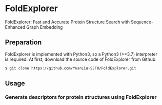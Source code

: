 # FoldExplorer
FoldExplorer: Fast and Accurate Protein Structure Search with Sequence-Enhanced Graph Embedding

## Preparation
FoldExplorer is implemented with Python3, so a Python3 (>=3.7) interpreter is required.
At first, download the source code of FoldExplorer from Github:
```bash
$ git clone https://github.com/YuanLiu-SJTU/FoldExplorer.git
```


## Usage
### Generate descriptors for protein structures using FoldExplorer

